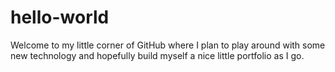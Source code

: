 # hello-world

Welcome to my little corner of GitHub where I plan to play around with some new technology and hopefully build myself a nice little portfolio as I go.  





